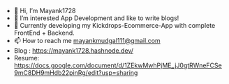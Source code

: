 - 👋 Hi, I’m Mayank1728
- 👀 I’m interested App Development and like to write blogs!
- 💞️ Currently developing my Kickdrops-Ecommerce-App with complete FrontEnd + Backend.
- 📫 How to reach me mayankmudgal111@gmail.com
- Blog : https://mayank1728.hashnode.dev/
- Resume: https://docs.google.com/document/d/1ZEkwMwhPjME_jJ0gtRWneFCSe9mC8DH9mHdb22pinRg/edit?usp=sharing

<!---
Mayank1728/Mayank1728 is a ✨ special ✨ repository because its `README.md` (this file) appears on your GitHub profile.
You can click the Preview link to take a look at your changes.
--->
